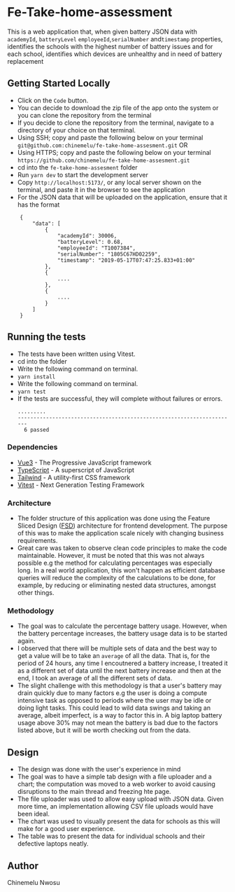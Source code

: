 # Fe-Take-home-assessment
This is a web application that, when given battery JSON data with `academyId`, `batteryLevel`
`employeeId`,`serialNumber` and`timestamp` properties, identifies the schools with the highest number of battery issues and for each school, identifies which devices are unhealthy and in need of battery replacement


## Getting Started Locally
* Click on the `Code` button.
* You can decide to download the zip file of the app onto the system or you can clone the repository from the terminal
* If you decide to clone the repository from the terminal, navigate to a directory of your choice on that terminal.
* Using SSH; copy and paste the following below on your terminal
```git@github.com:chinemelu/fe-take-home-assesment.git```
               OR
* Using HTTPS; copy and paste the following below on your terminal
```https://github.com/chinemelu/fe-take-home-assesment.git```
* cd into the `fe-take-home-assesment` folder
* Run `yarn dev` to start the development server
* Copy `http://localhost:5173/`, or any local server shown on the terminal, and paste it in the browser to see the application
* For the JSON data that will be uploaded on the application, ensure that it has the format

``` 
    {
        "data": [
            {
                "academyId": 30006,
                "batteryLevel": 0.68,
                "employeeId": "T1007384",
                "serialNumber": "1805C67HD02259",
                "timestamp": "2019-05-17T07:47:25.833+01:00"
            },
            {
                ....
            },
            {
                ....
            }
        ]
    }

```

## Running the tests
* The tests have been written using Vitest.
* cd into the folder
*  Write the following command on terminal.
* ```yarn install```
* Write the following command on terminal.
* ```yarn test```
* If the tests are successful, they will complete without failures or errors.
  ```
  .........
  ----------------------------------------------------------------------
    6 passed
  ```

### Dependencies
* [Vue3](https://vuejs.org/) - The Progressive JavaScript framework
* [TypeScript](https://www.typescriptlang.org/) - A superscript of JavaScript
* [Tailwind](https://tailwindcss.com/) - A utility-first CSS framework
* [Vitest](https://vitest.dev/) - Next Generation Testing Framework

### Architecture
* The folder structure of this application was done using the Feature Sliced Design ([FSD](https://feature-sliced.design/)) architecture for frontend development. The purpose of this was to make the application scale nicely with changing business requirements.
* Great care was taken to observe clean code principles to make the code maintainable. However, it must be noted that this was not always possible e.g the method for calculating percentages was especially long. In a real world application, this won't happen as efficient database queries will reduce the complexity of the calculations to be done, for example, by reducing or eliminating nested data structures, amongst other things.

### Methodology
* The goal was to calculate the percentage battery usage. However, when the battery percentage increases, the battery usage data is to be started again.
* I observed that there will be multiple sets of data and the best way to get a value will be to take an `average` of all the data. That is, for the period of 24 hours, any time I encoutnered a battery increase, I treated it as a different set of data until the next battery increase and then at the end, I took an average of all the different sets of data.
* The slight challenge with this methodology is that a user's battery may drain quickly due to many factors e.g the user is doing a compute intensive task as opposed to periods where the user may be idle or doing light tasks. This could lead to wild data swings and taking an average, albeit imperfect, is a way to factor this in. A big laptop battery usage above 30% may not mean the battery is bad due to the factors listed above, but it will be worth checking out from the data.

## Design
* The design was done with the user's experience in mind
* The goal was to have a simple tab design with a file uploader and a chart; the computation was moved to a web worker to avoid causing disruptions to the main thread and freezing hte page.
* The file uploader was used to allow easy upload with JSON data. Given more time, an implementation allowing CSV file uploads would have been ideal.
* The chart was used to visually present the data for schools as this will make for a good user experience.
* The table was to present the data for individual schools and their defective laptops neatly.


## Author
Chinemelu Nwosu

